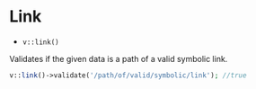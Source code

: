 # Link

- `v::link()`

Validates if the given data is a path of a valid symbolic link.

```php
v::link()->validate('/path/of/valid/symbolic/link'); //true
```
